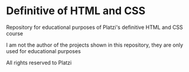 # Definitive of HTML and CSS
Repository for educational purposes of Platzi's definitive HTML and CSS course

I am not the author of the projects shown in this repository, they are only used for educational purposes

All rights reserved to Platzi
